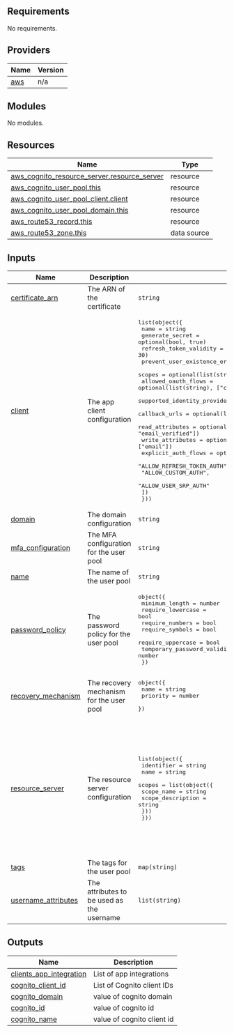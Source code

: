 ## Requirements

No requirements.

## Providers

| Name | Version |
|------|---------|
| <a name="provider_aws"></a> [aws](#provider\_aws) | n/a |

## Modules

No modules.

## Resources

| Name | Type |
|------|------|
| [aws_cognito_resource_server.resource_server](https://registry.terraform.io/providers/hashicorp/aws/latest/docs/resources/cognito_resource_server) | resource |
| [aws_cognito_user_pool.this](https://registry.terraform.io/providers/hashicorp/aws/latest/docs/resources/cognito_user_pool) | resource |
| [aws_cognito_user_pool_client.client](https://registry.terraform.io/providers/hashicorp/aws/latest/docs/resources/cognito_user_pool_client) | resource |
| [aws_cognito_user_pool_domain.this](https://registry.terraform.io/providers/hashicorp/aws/latest/docs/resources/cognito_user_pool_domain) | resource |
| [aws_route53_record.this](https://registry.terraform.io/providers/hashicorp/aws/latest/docs/resources/route53_record) | resource |
| [aws_route53_zone.this](https://registry.terraform.io/providers/hashicorp/aws/latest/docs/data-sources/route53_zone) | data source |

## Inputs

| Name | Description | Type | Default | Required |
|------|-------------|------|---------|:--------:|
| <a name="input_certificate_arn"></a> [certificate\_arn](#input\_certificate\_arn) | The ARN of the certificate | `string` | n/a | yes |
| <a name="input_client"></a> [client](#input\_client) | The app client configuration | <pre>list(object({<br>    name                          = string<br>    generate_secret               = optional(bool, true)<br>    refresh_token_validity        = optional(number, 30)<br>    prevent_user_existence_errors = optional(string, "LEGACY")<br>    scopes                        = optional(list(string), [])<br>    allowed_oauth_flows           = optional(list(string), ["client_credentials"])<br>    supported_identity_providers  = optional(list(string), ["COGNITO"])<br>    callback_urls                 = optional(list(string), ["http://localhost:3000"])<br>    read_attributes               = optional(list(string), ["email", "email_verified"])<br>    write_attributes              = optional(list(string), ["email"])<br>    explicit_auth_flows = optional(list(string), [<br>      "ALLOW_REFRESH_TOKEN_AUTH",<br>      "ALLOW_CUSTOM_AUTH",<br>      "ALLOW_USER_SRP_AUTH"<br>    ])<br>  }))</pre> | <pre>[<br>  {<br>    "name": "Dr.Cash Admin API 2.0",<br>    "scopes": [<br>      "user"<br>    ]<br>  }<br>]</pre> | no |
| <a name="input_domain"></a> [domain](#input\_domain) | The domain configuration | `string` | n/a | yes |
| <a name="input_mfa_configuration"></a> [mfa\_configuration](#input\_mfa\_configuration) | The MFA configuration for the user pool | `string` | `"OFF"` | no |
| <a name="input_name"></a> [name](#input\_name) | The name of the user pool | `string` | n/a | yes |
| <a name="input_password_policy"></a> [password\_policy](#input\_password\_policy) | The password policy for the user pool | <pre>object({<br>    minimum_length                   = number<br>    require_lowercase                = bool<br>    require_numbers                  = bool<br>    require_symbols                  = bool<br>    require_uppercase                = bool<br>    temporary_password_validity_days = number<br>  })</pre> | <pre>{<br>  "minimum_length": 8,<br>  "require_lowercase": true,<br>  "require_numbers": true,<br>  "require_symbols": true,<br>  "require_uppercase": true,<br>  "temporary_password_validity_days": 7<br>}</pre> | no |
| <a name="input_recovery_mechanism"></a> [recovery\_mechanism](#input\_recovery\_mechanism) | The recovery mechanism for the user pool | <pre>object({<br>    name     = string<br>    priority = number<br>  })</pre> | <pre>{<br>  "name": "verified_email",<br>  "priority": 1<br>}</pre> | no |
| <a name="input_resource_server"></a> [resource\_server](#input\_resource\_server) | The resource server configuration | <pre>list(object({<br>    identifier = string<br>    name       = string<br>    scopes = list(object({<br>      scope_name        = string<br>      scope_description = string<br>    }))<br>  }))</pre> | <pre>[<br>  {<br>    "identifier": "https://api.drcash.com.br",<br>    "name": "Dr.Cash API",<br>    "scopes": [<br>      {<br>        "scope_description": "Admin scope",<br>        "scope_name": "admin"<br>      },<br>      {<br>        "scope_description": "User scope",<br>        "scope_name": "user"<br>      }<br>    ]<br>  }<br>]</pre> | no |
| <a name="input_tags"></a> [tags](#input\_tags) | The tags for the user pool | `map(string)` | n/a | yes |
| <a name="input_username_attributes"></a> [username\_attributes](#input\_username\_attributes) | The attributes to be used as the username | `list(string)` | <pre>[<br>  "email"<br>]</pre> | no |

## Outputs

| Name | Description |
|------|-------------|
| <a name="output_clients_app_integration"></a> [clients\_app\_integration](#output\_clients\_app\_integration) | List of app integrations |
| <a name="output_cognito_client_id"></a> [cognito\_client\_id](#output\_cognito\_client\_id) | List of Cognito client IDs |
| <a name="output_cognito_domain"></a> [cognito\_domain](#output\_cognito\_domain) | value of cognito domain |
| <a name="output_cognito_id"></a> [cognito\_id](#output\_cognito\_id) | value of cognito id |
| <a name="output_cognito_name"></a> [cognito\_name](#output\_cognito\_name) | value of cognito client id |
